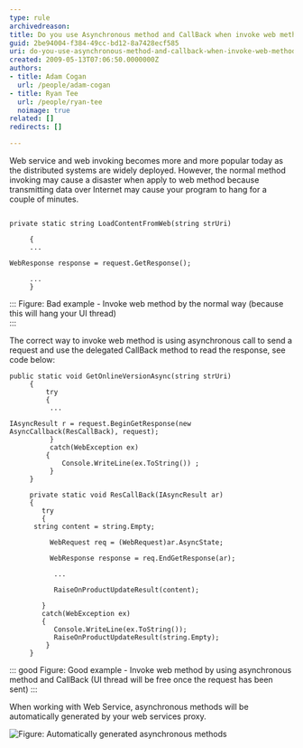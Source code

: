 ```yaml
---
type: rule
archivedreason: 
title: Do you use Asynchronous method and CallBack when invoke web method?
guid: 2be94004-f384-49cc-bd12-8a7428ecf585
uri: do-you-use-asynchronous-method-and-callback-when-invoke-web-method
created: 2009-05-13T07:06:50.0000000Z
authors:
- title: Adam Cogan
  url: /people/adam-cogan
- title: Ryan Tee
  url: /people/ryan-tee
  noimage: true
related: []
redirects: []

---
```


Web service and web invoking becomes more and more popular today as the distributed systems are widely deployed. However, the normal method invoking may cause a disaster when apply to web method because transmitting data over Internet may cause your program to hang for a couple of minutes.  

<!--endintro-->

``` dotnet

private static string LoadContentFromWeb(string strUri) 

     { 
     ... 

WebResponse response = request.GetResponse(); 

     ...
     }
```
:::
Figure: Bad example - Invoke web method by the normal way (because this will hang your UI thread)   
:::

The correct way to invoke web method is using asynchronous call to send a request and use the delegated CallBack method to read the response, see code below:

``` dotnet
public static void GetOnlineVersionAsync(string strUri) 
     { 
         try
         {
          ...

IAsyncResult r = request.BeginGetResponse(new AsyncCallback(ResCallBack), request);
          }
          catch(WebException ex)
         {
             Console.WriteLine(ex.ToString()) ; 
          }
     }

     private static void ResCallBack(IAsyncResult ar)
     {
        try
        {
      string content = string.Empty;

          WebRequest req = (WebRequest)ar.AsyncState;

          WebResponse response = req.EndGetResponse(ar);

           ...

           RaiseOnProductUpdateResult(content);

        }
        catch(WebException ex)
        {
           Console.WriteLine(ex.ToString());
           RaiseOnProductUpdateResult(string.Empty);
         }
     }
```
::: good
Figure: Good example - Invoke web method by using asynchronous method and CallBack (UI thread will be free once the request has been sent) 
:::

When working with Web Service, asynchronous methods will be automatically generated by your web services proxy.

![Figure: Automatically generated asynchronous methods](AsyncCallBack-Rulest1.gif)

